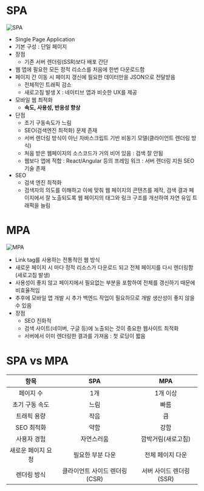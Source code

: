 # SPA
![SPA](https://github.com/7ahyeon/mlog-study/assets/107123698/491268fb-dbfb-41ec-bc33-c86d350572cf)
- Single Page Application
- 기본 구성 : 단일 페이지
- 장점
  - 기존 서버 렌더링(SSR)보다 배포 간단
- 웹 앱에 필요한 모든 정적 리소스를 처음에 한번 다운로드함
- 페이지 간 이동 시 페이지 갱신에 필요한 데이터만을 JSON으로 전달받음
  - 전체적인 트래픽 감소
  - 새로고침 발생 X : 네이티브 앱과 비슷한 UX를 제공
- 모바일 웹 최적화
  - **속도, 사용성, 반응성 향상**
- 단점
  - 초기 구동속도가 느림
  - SEO(검색엔진 최적화) 문제 존재
  - 서버 렌더링 방식이 아닌 자바스크립트 기반 비동기 모델(클라이언트 렌더링 방식)
  - 처음 받은 웹페이지의 소스코드가 거의 비어 있음 : 검색 잘 안됨
  - 웹보다 앱에 적합 : React/Angular 등의 프레임 워크 : 서버 렌더링 지원 SEO 기술 존재
- SEO
  - 검색 엔진 최적화
  - 검색자의 의도를 이해하고 이에 맞춰 웹 페이지의 콘텐츠를 제작, 검색 결과 페이지에서 잘 노출되도록 웹 페이지의 태그와 링크 구조를 개선하여 자연 유입 트래픽을 늘림

# MPA
![MPA](https://github.com/7ahyeon/mlog-study/assets/107123698/4d5f29f7-c8db-4036-aa32-6c29e62296c8)
- Link tag를 사용하는 전통적인 웹 방식
- 새로운 페이지 시 마다 정적 리소스가 다운로드 되고 전체 페이지를 다시 렌더링함(새로고침 발생)
- 사용성이 좋지 않고 페이지에서 필요없는 부분을 포함하여 전체를 갱신하기 때문에 비효율적임
- 추후에 모바일 앱 개발 시 추가 백엔드 작업이 필요하므로 개발 생산성이 좋지 않을 수 있음
- 장점
  - SEO 친화적
  - 검색 사이트(네이버, 구글 등)에 노출되는 것이 중요한 웹사이트 최적화
  - 서버에서 이미 렌더링한 결과를 가져옴 : 첫 로딩이 짧음
 
# SPA vs MPA
|항목|SPA|MPA|
|:--:|:--:|:--:|
|페이지 수|1개|1개 이상|
|초기 구동 속도|느림|빠름|
|트래픽 용량|작음|큼|
|SEO 최적화|약함|강함|
|사용자 경험|자연스러움|깜박거림(새로고침)|
|새로운 페이지 요청|필요한 부분 다운|전체 페이지 다운|
|렌더링 방식|클라이언트 사이드 렌더링(CSR)|서버 사이드 렌더링(SSR)|
